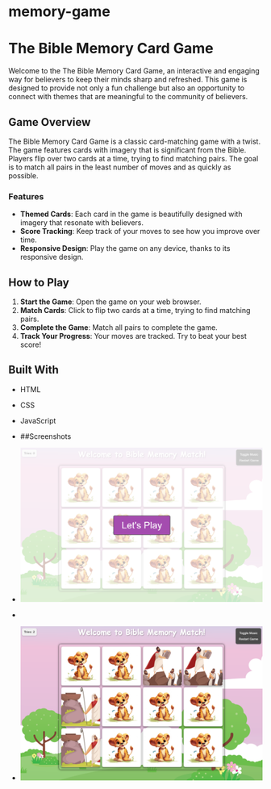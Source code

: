 # memory-game

# The Bible Memory Card Game

Welcome to the The Bible Memory Card Game, an interactive and engaging way for believers to keep their minds sharp and refreshed. This game is designed to provide not only a fun challenge but also an opportunity to connect with themes that are meaningful to the community of believers.

## Game Overview

The Bible Memory Card Game is a classic card-matching game with a twist. The game features cards with imagery that is significant from the Bible. Players flip over two cards at a time, trying to find matching pairs. The goal is to match all pairs in the least number of moves and as quickly as possible.

### Features

- **Themed Cards**: Each card in the game is beautifully designed with imagery that resonate with believers.
- **Score Tracking**: Keep track of your moves to see how you improve over time.
- **Responsive Design**: Play the game on any device, thanks to its responsive design.

## How to Play

1. **Start the Game**: Open the game on your web browser.
2. **Match Cards**: Click to flip two cards at a time, trying to find matching pairs.
3. **Complete the Game**: Match all pairs to complete the game.
4. **Track Your Progress**: Your moves are tracked. Try to beat your best score!

## Built With

- HTML
- CSS
- JavaScript

- ##Screenshots

- ![Title screen](https://raw.githubusercontent.com/johnmwahl/memory-game/main/Screenshots/startup-page.png)
- 
- ![Game screen](https://raw.githubusercontent.com/johnmwahl/memory-game/main/Screenshots/game.png)
